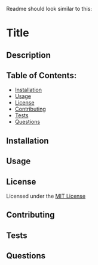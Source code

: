 Readme should look similar to this: 

# Title

## Description

## Table of Contents:
- [Installation](#installation)
- [Usage](#usage)
- [License](#license)
- [Contributing](#contributing)
- [Tests](#tests)
- [Questions](#questions)

## Installation

## Usage

## License
Licensed under the [MIT License](LICENSE)

## Contributing

## Tests

## Questions
